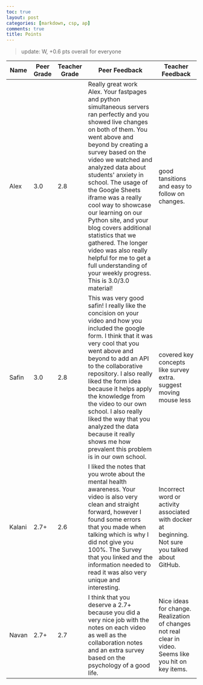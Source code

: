 ```yaml
---
toc: true
layout: post
categories: [markdown, csp, ap]
comments: true
title: Points
---
```


> update: W, +0.6 pts overall for everyone

| Name   | Peer Grade | Teacher Grade | Peer Feedback                                                                                                                                                                                                                                                                                                                                                                                                                                                                                                                                                            | Teacher Feedback                                                                                        |
| ------ | ---------- | ------------- | ------------------------------------------------------------------------------------------------------------------------------------------------------------------------------------------------------------------------------------------------------------------------------------------------------------------------------------------------------------------------------------------------------------------------------------------------------------------------------------------------------------------------------------------------------------------------ | ------------------------------------------------------------------------------------------------------- |
| Alex   | 3.0        | 2.8           | Really great work Alex. Your fastpages and python simultaneous servers ran perfectly and you showed live changes on both of them. You went above and beyond by creating a survey based on the video we watched and analyzed data about students' anxiety in school. The usage of the Google Sheets iframe was a really cool way to showcase our learning on our Python site, and your blog covers additional statistics that we gathered. The longer video was also really helpful for me to get a full understanding of your weekly progress. This is 3.0/3.0 material! | good tansitions and easy to follow on changes.                                                          |
| Safin  | 3.0        | 2.8           | This was very good safin! I really like the concision on your video and how you included the google form. I think that it was very cool that you went above and beyond to add an API to the collaborative repository. I also really liked the form idea because it helps apply the knowledge from the video to our own school. I also really liked the way that you analyzed the data because it really shows me how prevalent this problem is in our own school.                                                                                                        | covered key concepts like survey extra. suggest moving mouse less                                       |
| Kalani | 2.7+       | 2.6           | I liked the notes that you wrote about the mental health awareness. Your video is also very clean and straight forward, however I found some errors that you made when talking which is why I did not give you 100%. The Survey that you linked and the information needed to read it was also very unique and interesting.                                                                                                                                                                                                                                              | Incorrect word or activity associated with docker at beginning. Not sure you talked about GitHub.       |
| Navan  | 2.7+       | 2.7           | I think that you deserve a 2.7+ because you did a very nice job with the notes on each video as well as the collaboration notes and an extra survey based on the psychology of a good life.                                                                                                                                                                                                                                                                                                                                                                              | Nice ideas for change. Realization of changes not real clear in video. Seems like you hit on key items. |
